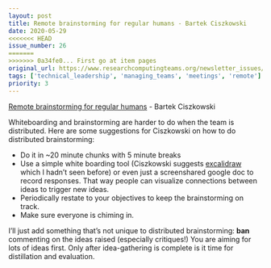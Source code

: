 ```yaml
---
layout: post
title: Remote brainstorming for regular humans - Bartek Ciszkowski
date: 2020-05-29
<<<<<<< HEAD
issue_number: 26
=======
>>>>>>> 0a34fe0... First go at item pages
original_url: https://www.researchcomputingteams.org/newsletter_issues/0026
tags: ['technical_leadership', 'managing_teams', 'meetings', 'remote']
priority: 3
---
```


<!-- markdownlint-disable MD033 -->
<!-- markdownlint-disable MD041 -->
<!-- markdownlint-disable MD049 -->

[Remote brainstorming for regular humans](https://bartekci.substack.com/p/remote-brainstorming-for-regular) - Bartek Ciszkowski

Whiteboarding and brainstorming are harder to do when the team is distributed.  Here are some suggestions for Ciszkowski on how to do distributed brainstorming:

* Do it in ~20 minute chunks with 5 minute breaks
* Use a simple white boarding tool (Ciszkowski suggests [excalidraw](https://excalidraw.com) which I hadn’t seen before) or even just a screenshared google doc to record responses.  That way people can visualize connections between ideas to trigger new ideas.
* Periodically restate to your objectives to keep the brainstorming on track.
* Make sure everyone is chiming in.

I’ll just add something that’s not unique to distributed brainstorming: **ban** commenting on the ideas raised (especially critiques!)  You are aiming for lots of ideas first.  Only after idea-gathering is complete is it time for distillation and evaluation.
